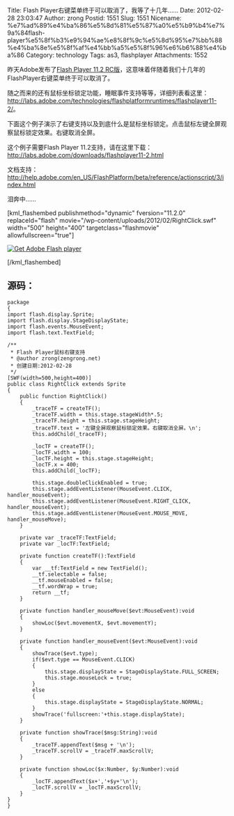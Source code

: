 Title: Flash Player右键菜单终于可以取消了，我等了十几年……
Date: 2012-02-28 23:03:47
Author: zrong
Postid: 1551
Slug: 1551
Nicename: %e7%ad%89%e4%ba%86%e5%8d%81%e5%87%a0%e5%b9%b4%e7%9a%84flash-player%e5%8f%b3%e9%94%ae%e8%8f%9c%e5%8d%95%e7%bb%88%e4%ba%8e%e5%8f%af%e4%bb%a5%e5%8f%96%e6%b6%88%e4%ba%86
Category: technology
Tags: as3, flashplayer
Attachments: 1552

昨天Adobe发布了[Flash Player 11.2
RC版](http://labs.adobe.com/downloads/flashplayer11-2.html)，这意味着伴随着我们十几年的FlashPlayer右键菜单终于可以取消了。

随之而来的还有鼠标坐标锁定功能，睡眠事件支持等等，详细列表看这里：<http://labs.adobe.com/technologies/flashplatformruntimes/flashplayer11-2/>。

下面这个例子演示了右键支持以及到底什么是鼠标坐标锁定。点击鼠标左键全屏观察鼠标锁定效果。右键取消全屏。

这个例子需要Flash Player
11.2支持，请在这里下载：<http://labs.adobe.com/downloads/flashplayer11-2.html><!--more-->

文档支持：<http://help.adobe.com/en_US/FlashPlatform/beta/reference/actionscript/3/index.html>

泪奔中……

[kml\_flashembed publishmethod="dynamic" fversion="11.2.0"
replaceId="flash" movie="/wp-content/uploads/2012/02/RightClick.swf"
width="500" height="400" targetclass="flashmovie"
allowfullscreen="true"]

[![Get Adobe Flash
player](http://www.adobe.com/images/shared/download_buttons/get_flash_player.gif)](http://adobe.com/go/getflashplayer)

[/kml\_flashembed]

源码：
------

``` {lang="actionscript" line="1" file="RightClick.as"}
package
{
import flash.display.Sprite;
import flash.display.StageDisplayState;
import flash.events.MouseEvent;
import flash.text.TextField;

/**
 * Flash Player鼠标右键支持
 * @author zrong(zengrong.net)
 * 创建日期:2012-02-28
 */
[SWF(width=500,height=400)]
public class RightClick extends Sprite
{
    public function RightClick()
    {
        _traceTF = createTF();
        _traceTF.width = this.stage.stageWidth*.5;
        _traceTF.height = this.stage.stageHeight;
        _traceTF.text = '左键全屏观察鼠标锁定效果。右键取消全屏。\n';
        this.addChild(_traceTF);
        
        _locTF = createTF();
        _locTF.width = 100;
        _locTF.height = this.stage.stageHeight;
        _locTF.x = 400;
        this.addChild(_locTF);
        
        this.stage.doubleClickEnabled = true;
        this.stage.addEventListener(MouseEvent.CLICK, handler_mouseEvent);
        this.stage.addEventListener(MouseEvent.RIGHT_CLICK, handler_mouseEvent);
        this.stage.addEventListener(MouseEvent.MOUSE_MOVE, handler_mouseMove);
    }
    
    private var _traceTF:TextField;
    private var _locTF:TextField;
    
    private function createTF():TextField
    {
        var __tf:TextField = new TextField();
        __tf.selectable = false;
        __tf.mouseEnabled = false;
        __tf.wordWrap = true;
        return __tf;
    }
    
    private function handler_mouseMove($evt:MouseEvent):void
    {
        showLoc($evt.movementX, $evt.movementY);
    }
    
    private function handler_mouseEvent($evt:MouseEvent):void
    {
        showTrace($evt.type);
        if($evt.type == MouseEvent.CLICK)
        {
            this.stage.displayState = StageDisplayState.FULL_SCREEN;
            this.stage.mouseLock = true;
        }
        else
        {
            this.stage.displayState = StageDisplayState.NORMAL;
        }
        showTrace('fullscreen:'+this.stage.displayState);
    }
    
    private function showTrace($msg:String):void
    {
        _traceTF.appendText($msg + '\n');
        _traceTF.scrollV = _traceTF.maxScrollV;
    }
    
    private function showLoc($x:Number, $y:Number):void
    {
        _locTF.appendText($x+','+$y+'\n');
        _locTF.scrollV = _locTF.maxScrollV;
    }
}
}
```
